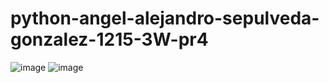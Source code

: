 # python-angel-alejandro-sepulveda-gonzalez-1215-3W-pr4
![image](https://github.com/user-attachments/assets/0652c13b-028e-44fc-b26a-393150cb198c)
![image](https://github.com/user-attachments/assets/848e5dd7-860c-4b46-9daa-c235772f5087)

